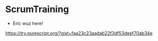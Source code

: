 # ScrumTraining
* Eric wuz here!

https://try.purescript.org/?gist=faa23c23aadab22f3df53deef70ab34e
